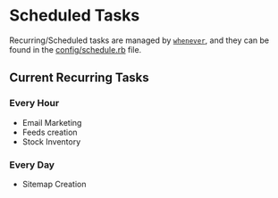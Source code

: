 # Scheduled Tasks

Recurring/Scheduled tasks are managed by [`whenever`](https://rubygems.org/gems/whenever), and they can be found in the [config/schedule.rb](config/schedule.rb) file. 

## Current Recurring Tasks

### Every Hour
- Email Marketing
- Feeds creation
- Stock Inventory

### Every Day

- Sitemap Creation
